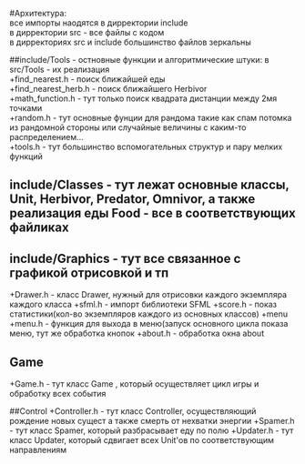 #Архитектура:  
все импорты наодятся в дирректории include  
в дирректории src - все файлы с кодом  
в дирректориях src и include большинство файлов зеркальны  

##include/Tools - остновные функции и алгоритмические штуки: в src/Tools - их реализация   
+find_nearest.h - поиск ближайшей еды   
+find_nearest_herb.h - поиск ближайшего Herbivor  
+math_function.h - тут только поиск квадрата дистанции между 2мя точками  
+random.h - тут основные фунции для рандома такие как спам потомка из рандомной стороны или случайные величины с каким-то распределением...  
+tools.h - тут большинство вспомогательных структур и пару мелких функций  

## include/Classes - тут лежат основные классы, Unit, Herbivor, Predator, Omnivor, а также реализация еды Food - все в соответствующих файликах

## include/Graphics - тут все связанное с графикой отрисовкой и тп  
+Drawer.h - класс Drawer, нужный для отрисовки каждого экземпляра каждого класса
+sfml.h - импорт библиотеки SFML
+score.h - показ статистики(кол-во экземпляров каждого из основных классов)
+menu
  +menu.h - функция для выхода в меню(запуск основного цикла показа меню, тут же обработка кнопок
  +about.h - обработка окна about

## Game
+Game.h - тут класс Game , который осуществляет цикл игры и обработку всех события

##Control
+Controller.h - тут класс Controller, осуществляющий рождение новых сущест а также смерть от нехватки энергии
+Spamer.h - тут класс Spamer, который разбрасывает еду по полю
+Updater.h - тут класс Updater, который сдвигает всех Unit'ов по соответствующим направлениям
  		

